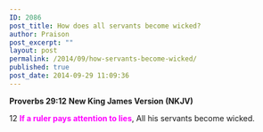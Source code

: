 ```yaml
---
ID: 2086
post_title: How does all servants become wicked?
author: Praison
post_excerpt: ""
layout: post
permalink: /2014/09/how-servants-become-wicked/
published: true
post_date: 2014-09-29 11:09:36
---
```

<strong>Proverbs 29:12</strong>
<strong> New King James Version (NKJV)</strong>

12 <span style="color: #ff00ff;"><strong>If a ruler pays attention to lies</strong></span>,
All his servants become wicked.